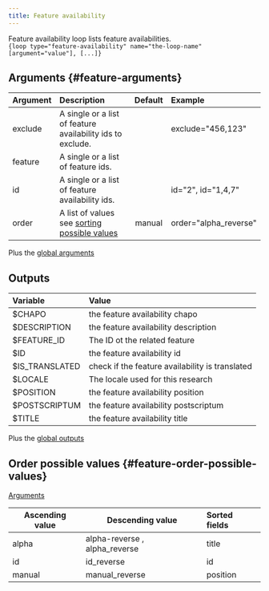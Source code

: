 ```yaml
---
title: Feature availability
---
```


Feature availability loop lists feature availabilities.  
`{loop type="feature-availability" name="the-loop-name" [argument="value"], [...]}`

## Arguments {#feature-arguments}

| Argument | Description                                                                    | Default | Example               |
|----------|:-------------------------------------------------------------------------------|:-------:|:----------------------|
| exclude  | A single or a list of feature availability ids to exclude.                     |         | exclude="456,123"     |
| feature  | A single or a list of feature ids.                                             |         |                       |
| id       | A single or a list of feature availability ids.                                |         | id="2", id="1,4,7"    |
| order    | A list of values see [sorting possible values](#feature-order-possible-values) | manual  | order="alpha_reverse" |

Plus the [global arguments](./global_arguments)

## Outputs

| Variable       | Value                                           |
|:---------------|:------------------------------------------------|
| $CHAPO         | the feature availability chapo                  |
| $DESCRIPTION   | the feature availability description            |
| $FEATURE_ID    | The ID ot the related feature                   |
| $ID            | the feature availability id                     |
| $IS_TRANSLATED | check if the feature availability is translated |
| $LOCALE        | The locale used for this research               |
| $POSITION      | the feature availability position               |
| $POSTSCRIPTUM  | the feature availability postscriptum           |
| $TITLE         | the feature availability title                  |

Plus the [global outputs](./global_outputs)

## Order possible values {#feature-order-possible-values}

[Arguments](#feature-arguments)

| Ascending value | Descending value              | Sorted fields |
|-----------------|-------------------------------|:--------------|
| alpha           | alpha-reverse , alpha_reverse | title         |
| id              | id_reverse                    | id            |
| manual          | manual_reverse                | position      |
